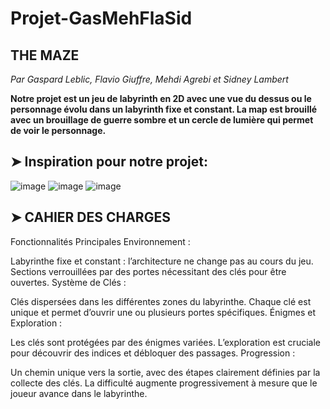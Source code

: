 # Projet-GasMehFlaSid
## THE MAZE
*Par Gaspard Leblic, Flavio Giuffre, Mehdi Agrebi et Sidney Lambert*

**Notre projet est un jeu de labyrinth en 2D avec une vue du dessus ou le personnage évolu dans un labyrinth fixe et constant. La map est brouillé avec un brouillage de guerre sombre et un cercle de lumière qui permet de voir le personnage.**

## ➤ Inspiration pour notre projet: 
![image](https://github.com/user-attachments/assets/a878b70e-a7e7-4cf9-a032-5a6d7371134e)
![image](https://github.com/user-attachments/assets/597348c0-8812-43ee-9e0f-db40a2a2f217)
![image](https://github.com/user-attachments/assets/81fe90ba-0cbc-4f9a-aca0-8b6937e0c722) 


## ➤ CAHIER DES CHARGES
Fonctionnalités Principales
Environnement :

Labyrinthe fixe et constant : l’architecture ne change pas au cours du jeu.
Sections verrouillées par des portes nécessitant des clés pour être ouvertes.
Système de Clés :

Clés dispersées dans les différentes zones du labyrinthe.
Chaque clé est unique et permet d’ouvrir une ou plusieurs portes spécifiques.
Énigmes et Exploration :

Les clés sont protégées par des énigmes variées.
L’exploration est cruciale pour découvrir des indices et débloquer des passages.
Progression :

Un chemin unique vers la sortie, avec des étapes clairement définies par la collecte des clés.
La difficulté augmente progressivement à mesure que le joueur avance dans le labyrinthe.


